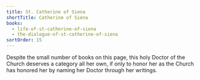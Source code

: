```yaml
---
title: St. Catherine of Siena
shortTitle: Catherine of Siena
books:
  - life-of-st-catherine-of-siena
  - the-dialogue-of-st-catherine-of-siena
sortOrder: 15
---
```


Despite the small number of books on this page, this holy Doctor of the Church deserves a category all her own, if only to honor her as the Church has honored her by naming her Doctor through her writings.
